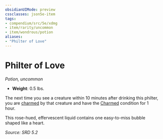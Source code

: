 ```yaml
---
obsidianUIMode: preview
cssclasses: json5e-item
tags:
- compendium/src/5e/xdmg
- item/rarity/uncommon
- item/wondrous/potion
aliases: 
- "Philter of Love"
---
```

# Philter of Love
*Potion, uncommon*  

- **Weight**: 0.5 lbs.

The next time you see a creature within 10 minutes after drinking this philter, you are [charmed](rules/conditions.md#Charmed) by that creature and have the [Charmed](rules/conditions.md#Charmed) condition for 1 hour.

This rose-hued, effervescent liquid contains one easy-to-miss bubble shaped like a heart.

*Source: SRD 5.2*